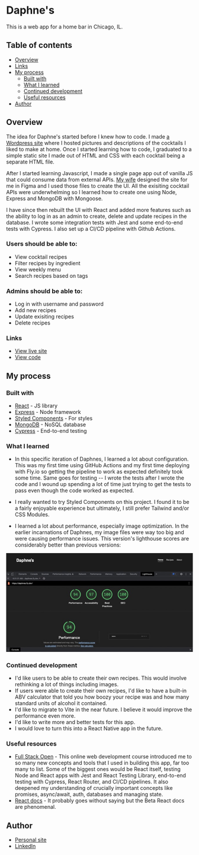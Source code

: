 # Daphne's

This is a web app for a home bar in Chicago, IL.

## Table of contents

- [Overview](#overview)
- [Links](#links)
- [My process](#my-process)
  - [Built with](#built-with)
  - [What I learned](#what-i-learned)
  - [Continued development](#continued-development)
  - [Useful resources](#useful-resources)
- [Author](#author)

## Overview

The idea for Daphne's started before I knew how to code. I made [a Wordpress site](https://daphnes.bar) where I hosted pictures and descriptions of the cocktails I liked to make at home. Once I started learning how to code, I graduated to a simple static site I made out of HTML and CSS with each cocktail being a separate HTML file.

After I started learning Javascript, I made a single page app out of vanilla JS that could consume data from external APIs. [My wife](https://victoriagerman.com) designed the site for me in Figma and I used those files to create the UI. All the exisiting cocktail APIs were underwhelming so I learned how to create one using Node, Express and MongoDB with Mongoose.

I have since then rebuilt the UI with React and added more features such as the ability to log in as an admin to create, delete and update recipes in the database. I wrote some integration tests with Jest and some end-to-end tests with Cypress. I also set up a CI/CD pipeline with Github Actions.

### Users should be able to:

- View cocktail recipes
- Filter recipes by ingredient
- View weekly menu
- Search recipes based on tags

### Admins should be able to:

- Log in with username and password
- Add new recipes
- Update exisiting recipes
- Delete recipes

### Links

- [View live site](https://daphnes.fly.dev/)
- [View code](https://github.com/dominicgerman/daphnes_fullstack)

## My process

### Built with

- [React](https://reactjs.org/) - JS library
- [Express](https://expressjs.com/) - Node framework
- [Styled Components](https://styled-components.com/) - For styles
- [MongoDB](https://www.mongodb.com/) - NoSQL database
- [Cypress](https://www.cypress.io/) - End-to-end testing

### What I learned

- In this specific iteration of Daphnes, I learned a lot about configuration. This was my first time using GitHub Actions and my first time deploying with Fly.io so getting the pipeline to work as expected definitely took some time. Same goes for testing -- I wrote the tests after I wrote the code and I wound up spending a lot of time just trying to get the tests to pass even though the code worked as expected.

- I really wanted to try Styled Components on this project. I found it to be a fairly enjoyable experience but ultimately, I still prefer Tailwind and/or CSS Modules.

- I learned a lot about performance, especially image optimization. In the earlier incarnations of Daphnes, my image files were way too big and were causing performance issues. This version's lighthouse scores are considerably better than previous versions:

![](./lh_screenshot.jpeg)

### Continued development

- I'd like users to be able to create their own recipes. This would involve rethinking a lot of things including images.
- If users were able to create their own recipes, I'd like to have a built-in ABV calculator that told you how boozy your recipe was and how many standard units of alcohol it contained.
- I'd like to migrate to Vite in the near future. I believe it would improve the performance even more.
- I'd like to write more and better tests for this app.
- I would love to turn this into a React Native app in the future.

### Useful resources

- [Full Stack Open](https://fullstackopen.com/en/) - This online web development course introduced me to so many new concepts and tools that I used in building this app, far too many to list. Some of the biggest ones would be React itself, testing Node and React apps with Jest and React Testing Library, end-to-end testing with Cypress, React Router, and CI/CD pipelines. It also deepened my understanding of crucially important concepts like promises, async/await, auth, databases and managing state.
- [React docs](https://beta.reactjs.org/) - It probably goes without saying but the Beta React docs are phenomenal.

## Author

- [Personal site](https://www.dominicgerman.com)
- [LinkedIn](https://www.linkedin.com/in/dominic-german/)
